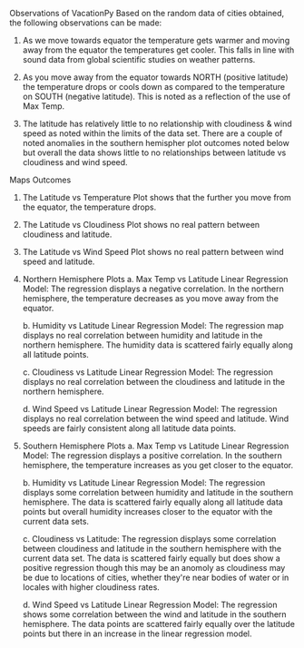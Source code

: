 Observations of VacationPy 
Based on the random data of cities obtained, the following observations can be made:
1. As we move towards equator the temperature gets warmer and moving away from the equator the temperatures get cooler. This falls in line with sound data from global scientific studies on weather patterns.

2. As you move away from the equator towards NORTH (positive latitude) the temperature drops or cools down as compared to the temperature on SOUTH (negative latitude). This is noted as a reflection of the use of Max Temp.

3. The latitude has relatively little to no relationship with cloudiness & wind speed as noted within the limits of the data set. There are a couple of noted anomalies in the southern hemispher plot outcomes noted below but overall the data shows little to no relationships between latitude vs cloudiness and wind speed.

Maps Outcomes
1. The Latitude vs Temperature Plot shows that the further you move from the equator, the temperature drops.

2. The Latitude vs Cloudiness Plot shows no real pattern between cloudiness and latitude.

3. The Latitude vs Wind Speed Plot shows no real pattern between wind speed and latitude.

4. Northern Hemisphere Plots
    a. Max Temp vs Latitude Linear Regression Model:
      The regression displays a negative correlation.
      In the northern hemisphere, the temperature decreases as you move away from the equator.
      
    b. Humidity vs Latitude Linear Regression Model:
      The regression map displays no real correlation between humidity and latitude in the northern hemisphere. 
      The humidity data is scattered fairly equally along all latitude points.
      
    c. Cloudiness vs Latitude Linear Regression Model: 
      The regression displays no real correlation between the cloudiness and latitude in the northern hemisphere.
      
    d. Wind Speed vs Latitude Linear Regression Model:
      The regression displays no real correlation between the wind speed and latitude. 
      Wind speeds are fairly consistent along all latitude data points.
      
5. Southern Hemisphere Plots
    a. Max Temp vs Latitude Linear Regression Model:
      The regression displays a positive correlation.
      In the southern hemisphere, the temperature increases as you get closer to the equator.
      
    b. Humidity vs Latitude Linear Regression Model:
      The regression displays some correlation between humidity and latitude in the southern hemisphere. 
      The data is scattered fairly equally along all latitude data points but overall humidity increases closer 
      to the equator with the current data sets.
      
    c. Cloudiness vs Latitude: 
      The regression displays some correlation between cloudiness and latitude in the southern hemisphere with 
      the current data set. The data is scattered fairly equally but does show a positive regression though this 
      may be an anomoly as cloudiness may be due to locations of cities, whether they're near bodies of water or 
      in locales with higher cloudiness rates.
      
    d. Wind Speed vs Latitude Linear Regression Model: 
      The regression shows some correlation between the wind and latitude in the southern hemisphere. 
      The data points are scattered fairly equally over the latitude points but there in an increase in the 
      linear regression model.
